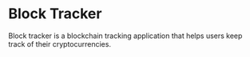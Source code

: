 # Block Tracker

Block tracker is a blockchain tracking application that helps users keep track of their cryptocurrencies.
